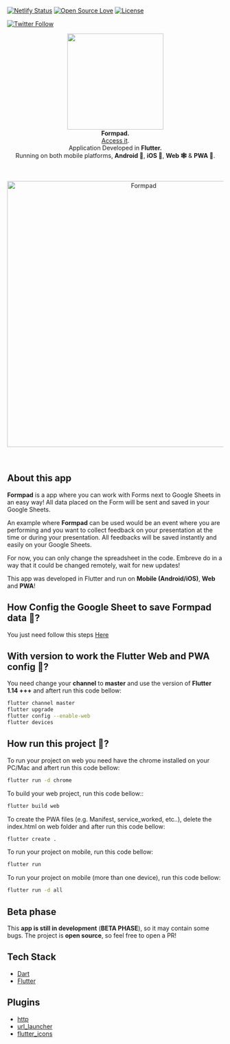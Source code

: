 [![Netlify Status](https://api.netlify.com/api/v1/badges/db9d464b-4808-4449-a1c7-2dd252d5aedb/deploy-status)](https://app.netlify.com/sites/formpad/deploys)
[![Open Source Love](https://badges.frapsoft.com/os/v1/open-source.svg?v=102)](https://opensource.org/licenses/MIT)
[![License](https://img.shields.io/badge/license-MIT-orange.svg)](https://github.com/samuelematias/Formpad/blob/master/LICENSE)

[![Twitter Follow](https://img.shields.io/twitter/follow/samuelematias.svg?style=social)](https://twitter.com/samuelematias)

<!-- header section -->
<p align="center">
  <img src="https://i.imgur.com/B1kNldO.png" height="224"  /><br/>
  <span><b>Formpad.</b></span><br/>
  <a href="https://formpad.netlify.com/">Access it</a>.<br/>
  <span>Application Developed in <b>Flutter.</b></span><br/>
  <span>Running on both mobile platforms, <b>Android 🤖</b>, <b>iOS 🍎</b>, <b>Web 🕸</b> & <b>PWA 📱</b>. </span><br/>
</p>
<!-- header section END -->

<br/>
<!-- show case/gif section -->
<p align="center">
    <img alt="Formpad" height="620" src="https://media.giphy.com/media/S8MpUK2Qhf1mkjyCLY/giphy.gif" />
</p>
<!-- show case/gif section END -->

<br/>

<!-- about app and course section -->

## About this app

**Formpad** is a app where you can work with Forms next to Google Sheets in an easy way!
All data placed on the Form will be sent and saved in your Google Sheets.

An example where **Formpad** can be used would be an event where you are performing and you want to collect feedback on your presentation at the time or during your presentation. All feedbacks will be saved instantly and easily on your Google Sheets.

For now, you can only change the spreadsheet in the code. Embreve do in a way that it could be changed remotely, wait for new updates!

This app was developed in Flutter and run on **Mobile (Android/iOS)**, **Web** and **PWA**!

## How Config the Google Sheet to save Formpad data 🤔?

You just need follow this steps [Here](https://github.com/samuelematias/Formpad/blob/master/GOOGLE_SHEET.MD)

## With version to work the Flutter Web and PWA config 🤔?

You need change your **channel** to **master** and use the version of **Flutter 1.14 +++** and aftert run this code bellow:

```bash
flutter channel master
flutter upgrade
flutter config --enable-web
flutter devices
```

## How run this project 🤔?

To run your project on web you need have the chrome installed on your PC/Mac and aftert run this code bellow:

```bash
flutter run -d chrome
```

To build your web project, run this code bellow::

```bash
flutter build web
```

To create the PWA files (e.g. Manifest, service_worked, etc..), delete the index.html on web folder and after run this code bellow:

```bash
flutter create .
```

To run your project on mobile, run this code bellow:

```bash
flutter run
```

To run your project on mobile (more than one device), run this code bellow:

```bash
flutter run -d all
```

## Beta phase

This **app is still in development** (**BETA PHASE**), so it may contain some bugs. The project is **open source**, so feel free to open a PR!

## Tech Stack

- [Dart](https://dart.dev/)
- [Flutter](https://flutter.dev/)

## Plugins

- [http](https://pub.dev/packages/http)
- [url_launcher](https://pub.dev/packages/url_launcher)
- [flutter_icons](https://pub.dev/packages/flutter_icons)
